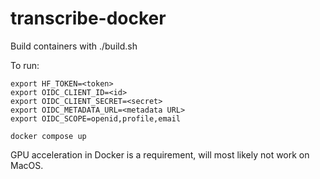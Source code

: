 # transcribe-docker

Build containers with ./build.sh

To run:
```
export HF_TOKEN=<token>
export OIDC_CLIENT_ID=<id>
export OIDC_CLIENT_SECRET=<secret>
export OIDC_METADATA_URL=<metadata URL>
export OIDC_SCOPE=openid,profile,email

docker compose up
```

GPU acceleration in Docker is a requirement, will most likely not work on MacOS.
